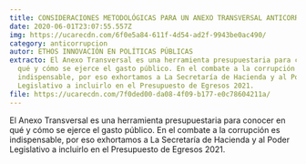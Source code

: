 ```yaml
---
title: CONSIDERACIONES METODOLÓGICAS PARA UN ANEXO TRANSVERSAL ANTICORRUPCIÓN SÓLIDO
date: 2020-06-01T23:07:55.557Z
img: https://ucarecdn.com/6f0e5a84-611f-4d54-ad2f-9943be0ac490/
category: anticorrupcion
autor: ETHOS INNOVACIÓN EN POLÍTICAS PÚBLICAS
extracto: El Anexo Transversal es una herramienta presupuestaria para conocer en
  qué y cómo se ejerce el gasto público. En el combate a la corrupción es
  indispensable, por eso exhortamos a La Secretaría de Hacienda y al Poder
  Legislativo a incluirlo en el Presupuesto de Egresos 2021.
file: https://ucarecdn.com/7f0ded00-da08-4f09-b177-e0c78604211a/
---
```

<!--StartFragment-->

El Anexo Transversal es una herramienta presupuestaria para conocer en qué y cómo se ejerce el gasto público. En el combate a la corrupción es indispensable, por eso exhortamos a La Secretaría de Hacienda y al Poder Legislativo a incluirlo en el Presupuesto de Egresos 2021.

<!--EndFragment-->
